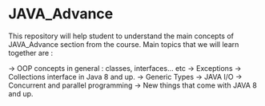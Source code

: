 # JAVA_Advance
This repository will help student to understand the main concepts of JAVA_Advance section from the course.
Main topics that we will learn together are :

 -> OOP concepts in general : classes, interfaces... etc
 -> Exceptions
 -> Collections interface in Java 8 and up.
 -> Generic Types
 -> JAVA I/O
 -> Concurrent and parallel programming
 -> New things that come with JAVA 8 and up.
 
